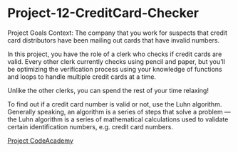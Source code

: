 # Project-12-CreditCard-Checker

Project Goals
Context: The company that you work for suspects that credit card distributors have been mailing out cards that have invalid numbers. 

In this project, you have the role of a clerk who checks if credit cards are valid. Every other clerk currently checks using pencil and paper, 
but you’ll be optimizing the verification process using your knowledge of functions and loops to handle multiple credit cards at a time. 

Unlike the other clerks, you can spend the rest of your time relaxing!

To find out if a credit card number is valid or not, use the Luhn algorithm. Generally speaking, an algorithm is a series of steps that solve a problem — the Luhn algorithm is a series of mathematical calculations used to validate certain identification numbers, e.g. credit card numbers.

[Project CodeAcademy]([url](https://www.codecademy.com/journeys/full-stack-engineer/paths/fscj-22-building-interactive-websites/tracks/fscp-22-javascript-syntax-part-ii-c8ddbace-1463-4797-ae12-503c7b0f9552/modules/wdcp-22-credit-card-checker-b1138dff-8fa2-426b-b943-74a5c58d2455/projects/credit-card-checker)https://www.codecademy.com/journeys/full-stack-engineer/paths/fscj-22-building-interactive-websites/tracks/fscp-22-javascript-syntax-part-ii-c8ddbace-1463-4797-ae12-503c7b0f9552/modules/wdcp-22-credit-card-checker-b1138dff-8fa2-426b-b943-74a5c58d2455/projects/credit-card-checker)
